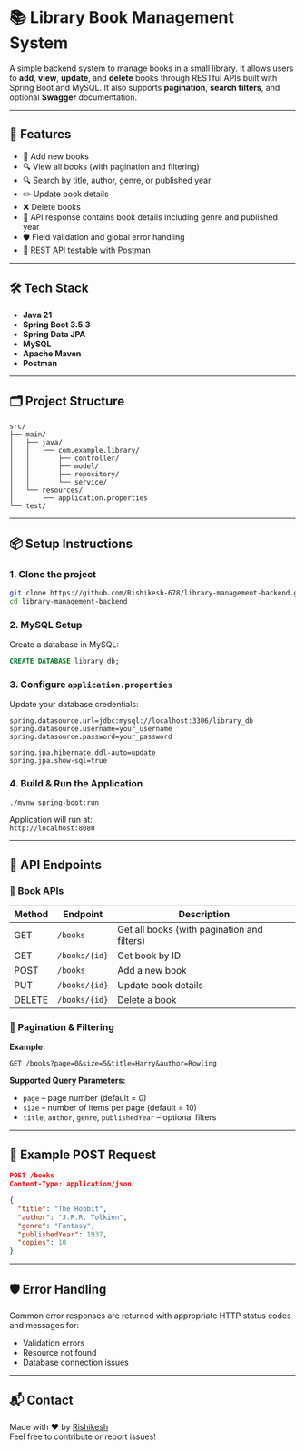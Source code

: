 
# 📚 Library Book Management System

A simple backend system to manage books in a small library. It allows users to **add**, **view**, **update**, and **delete** books through RESTful APIs built with Spring Boot and MySQL. It also supports **pagination**, **search filters**, and optional **Swagger** documentation.

---

## 🚀 Features

- 📖 Add new books  
- 🔍 View all books (with pagination and filtering)  
- 🔍 Search by title, author, genre, or published year  
- ✏️ Update book details  
- ❌ Delete books  
- 📄 API response contains book details including genre and published year  
- 🛡️ Field validation and global error handling  
- 🧪 REST API testable with Postman  

---

## 🛠️ Tech Stack

- **Java 21**
- **Spring Boot 3.5.3**
- **Spring Data JPA**
- **MySQL**
- **Apache Maven**
- **Postman**

---

## 🗂️ Project Structure

```
src/
├── main/
│   ├── java/
│   │   └── com.example.library/
│   │       ├── controller/
│   │       ├── model/
│   │       ├── repository/
│   │       └── service/
│   └── resources/
│       └── application.properties
└── test/
```

---

## 📦 Setup Instructions

### 1. Clone the project

```bash
git clone https://github.com/Rishikesh-678/library-management-backend.git
cd library-management-backend
```

### 2. MySQL Setup

Create a database in MySQL:

```sql
CREATE DATABASE library_db;
```

### 3. Configure `application.properties`

Update your database credentials:

```properties
spring.datasource.url=jdbc:mysql://localhost:3306/library_db
spring.datasource.username=your_username
spring.datasource.password=your_password

spring.jpa.hibernate.ddl-auto=update
spring.jpa.show-sql=true
```

### 4. Build & Run the Application

```bash
./mvnw spring-boot:run
```

Application will run at:  
`http://localhost:8080`

---

## 🔗 API Endpoints

### 📘 Book APIs

| Method | Endpoint | Description |
|--------|----------|-------------|
| GET    | `/books` | Get all books (with pagination and filters) |
| GET    | `/books/{id}` | Get book by ID |
| POST   | `/books` | Add a new book |
| PUT    | `/books/{id}` | Update book details |
| DELETE | `/books/{id}` | Delete a book |

### 🧮 Pagination & Filtering

**Example:**

```http
GET /books?page=0&size=5&title=Harry&author=Rowling
```

**Supported Query Parameters:**
- `page` – page number (default = 0)
- `size` – number of items per page (default = 10)
- `title`, `author`, `genre`, `publishedYear` – optional filters

---

## 🧪 Example POST Request

```json
POST /books
Content-Type: application/json

{
  "title": "The Hobbit",
  "author": "J.R.R. Tolkien",
  "genre": "Fantasy",
  "publishedYear": 1937,
  "copies": 10
}
```

---

## 🛡️ Error Handling

Common error responses are returned with appropriate HTTP status codes and messages for:
- Validation errors
- Resource not found
- Database connection issues

---

## 📬 Contact

Made with ❤️ by [Rishikesh](https://github.com/Rishikesh-678)  
Feel free to contribute or report issues!
